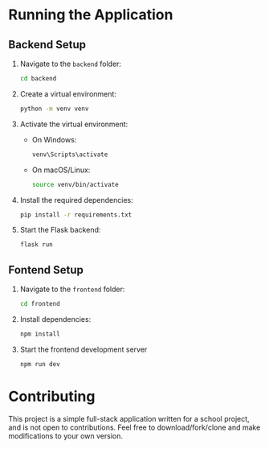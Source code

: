 # Running the Application

## Backend Setup

1. Navigate to the `backend` folder:
   ```bash
   cd backend
   ```

2. Create a virtual environment:
    ```bash
    python -m venv venv
    ```

3. Activate the virtual environment:
    - On Windows:
       ```bash
       venv\Scripts\activate
       ```
    - On macOS/Linux:
       ```bash
       source venv/bin/activate
       ```

4. Install the required dependencies:
   ```bash
   pip install -r requirements.txt
   ```

5. Start the Flask backend:
   ```bash
   flask run
   ```

## Fontend Setup

1. Navigate to the `frontend` folder:
   ```bash
   cd frontend
   ```
2. Install dependencies:
   ```bash
   npm install
   ```
3. Start the frontend development server
   ```bash
   npm run dev
   ```

# Contributing

This project is a simple full-stack application written for a school project,
and is not open to contributions. Feel free to download/fork/clone and make
modifications to your own version.